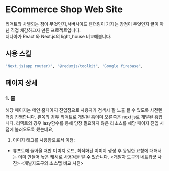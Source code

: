 # ECommerce Shop Web Site
리액트와 차별되는 점이 무엇인지,서버사이드 렌더링이 가지는 장점이 무엇인지 글이 아닌 직접 체감하고자 만든 프로젝트입니다.
<br>더나아가 React 와 Next.js의 light_house 비교해봅니다. 

## 사용 스킬
```bash
"Next.js(app router)", "@reduxjs/toolkit", "Google firebase",
```

## 페이지 상세
### 1. 홈
해당 페이지는 메인 홈페이지 진입점으로 사용자가 검색시 잘 노출 될 수 있도록 사전렌더링 진행합니다. 
왼쪽의 경우 리액트로 개발된 홈이며 오른쪽은 next js로 개발된 홈입니다. 리액트의 경우 lazy함수를 통해 당장 필요하지 않은 리소스를 해당 페이지 진입 시점에 불러오도록 했는데요,
1. 이미지 태그를 사용함으로서 이점:
 - 뷰포트에 들어올 때만 이미지 로드, 최적화된 이미지 생성 후 동일한 요청에 대해서는 이미 만들어 높은 캐시로 사용됨을 알 수 있습니다.
<개발자 도구의 네트워큿 사진>
<개발자도구의 소스탭 비교 사진>
